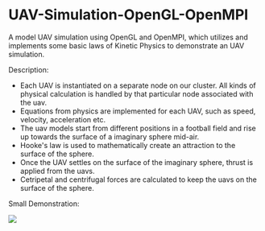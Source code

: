 # UAV-Simulation-OpenGL-OpenMPI
A model UAV simulation using OpenGL and OpenMPI, which utilizes and implements some basic laws of Kinetic Physics to demonstrate an UAV simulation.

Description:
- Each UAV is instantiated on a separate node on our cluster. All kinds of physical calculation is handled by that particular node associated with the uav.
- Equations from physics are implemented for each UAV, such as speed, velocity, acceleration etc.
- The uav models start from different positions in a football field and rise up towards the surface of a imaginary sphere mid-air. 
- Hooke's law is used to mathematically create an attraction to the surface of the sphere.
- Once the UAV settles on the surface of the imaginary sphere, thrust is applied from the uavs.
- Cetripetal and centrifugal forces are calculated to keep the uavs on the surface of the sphere.

Small Demonstration:

![](uav_sim.gif)
